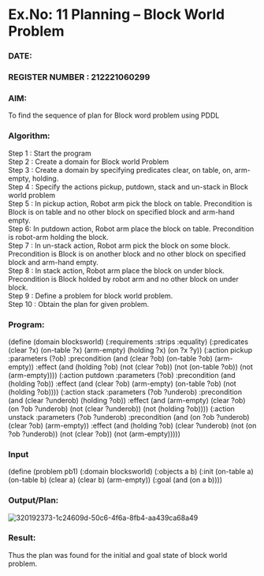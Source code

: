 # Ex.No: 11  Planning –  Block World Problem 
### DATE:                                                                            
### REGISTER NUMBER : 212221060299
### AIM: 
To find the sequence of plan for Block word problem using PDDL  
###  Algorithm:
Step 1 :  Start the program <br>
Step 2 : Create a domain for Block world Problem <br>
Step 3 :  Create a domain by specifying predicates clear, on table, on, arm-empty, holding. <br>
Step 4 : Specify the actions pickup, putdown, stack and un-stack in Block world problem <br>
Step 5 :  In pickup action, Robot arm pick the block on table. Precondition is Block is on table and no other block on specified block and arm-hand empty.<br>
Step 6:  In putdown action, Robot arm place the block on table. Precondition is robot-arm holding the block.<br>
Step 7 : In un-stack action, Robot arm pick the block on some block. Precondition is Block is on another block and no other block on specified block and arm-hand empty.<br>
Step 8 : In stack action, Robot arm place the block on under block. Precondition is Block holded by robot arm and no other block on under block.<br>
Step 9 : Define a problem for block world problem.<br> 
Step 10 : Obtain the plan for given problem.<br> 
     
### Program:
(define (domain blocksworld) (:requirements :strips :equality) (:predicates (clear ?x) (on-table ?x) (arm-empty) (holding ?x) (on ?x ?y)) (:action pickup :parameters (?ob) :precondition (and (clear ?ob) (on-table ?ob) (arm-empty)) :effect (and (holding ?ob) (not (clear ?ob)) (not (on-table ?ob)) (not (arm-empty)))) (:action putdown :parameters (?ob) :precondition (and (holding ?ob)) :effect (and (clear ?ob) (arm-empty) (on-table ?ob) (not (holding ?ob)))) (:action stack :parameters (?ob ?underob) :precondition (and (clear ?underob) (holding ?ob)) :effect (and (arm-empty) (clear ?ob) (on ?ob ?underob) (not (clear ?underob)) (not (holding ?ob)))) (:action unstack :parameters (?ob ?underob) :precondition (and (on ?ob ?underob) (clear ?ob) (arm-empty)) :effect (and (holding ?ob) (clear ?underob) (not (on ?ob ?underob)) (not (clear ?ob)) (not (arm-empty)))))










### Input 
(define (problem pb1) (:domain blocksworld) (:objects a b) (:init (on-table a) (on-table b) (clear a) (clear b) (arm-empty)) (:goal (and (on a b))))

### Output/Plan:

![320192373-1c24609d-50c6-4f6a-8fb4-aa439ca68a49](https://github.com/Koravarunkumar/AI_Lab_2023-24/assets/164622370/92d2aa6e-1ce7-4172-995f-298c48a4aba2)



### Result:
Thus the plan was found for the initial and goal state of block world problem.
